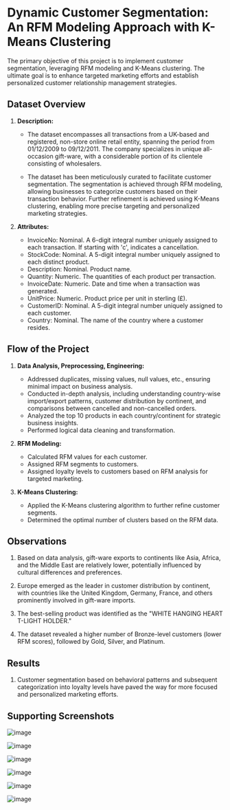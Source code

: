 # Dynamic Customer Segmentation: An RFM Modeling Approach with K-Means Clustering

The primary objective of this project is to implement customer segmentation, leveraging RFM modeling and K-Means clustering. The ultimate goal is to enhance targeted marketing efforts and establish personalized customer relationship management strategies.

## Dataset Overview

1. **Description:**
   - The dataset encompasses all transactions from a UK-based and registered, non-store online retail entity, spanning the period from 01/12/2009 to 09/12/2011. The company specializes in unique all-occasion gift-ware, with a considerable portion of its clientele consisting of wholesalers.

   - The dataset has been meticulously curated to facilitate customer segmentation. The segmentation is achieved through RFM modeling, allowing businesses to categorize customers based on their transaction behavior. Further refinement is achieved using K-Means clustering, enabling more precise targeting and personalized marketing strategies.

2. **Attributes:**
    - InvoiceNo: Nominal. A 6-digit integral number uniquely assigned to each transaction. If starting with 'c', indicates a cancellation.
    - StockCode: Nominal. A 5-digit integral number uniquely assigned to each distinct product.
    - Description: Nominal. Product name.
    - Quantity: Numeric. The quantities of each product per transaction.
    - InvoiceDate: Numeric. Date and time when a transaction was generated.
    - UnitPrice: Numeric. Product price per unit in sterling (£).
    - CustomerID: Nominal. A 5-digit integral number uniquely assigned to each customer.
    - Country: Nominal. The name of the country where a customer resides.

## Flow of the Project

1. **Data Analysis, Preprocessing, Engineering:**
    - Addressed duplicates, missing values, null values, etc., ensuring minimal impact on business analysis.
    - Conducted in-depth analysis, including understanding country-wise import/export patterns, customer distribution by continent, and comparisons between cancelled and non-cancelled orders.
    - Analyzed the top 10 products in each country/continent for strategic business insights.
    - Performed logical data cleaning and transformation.

2. **RFM Modeling:**
    - Calculated RFM values for each customer.
    - Assigned RFM segments to customers.
    - Assigned loyalty levels to customers based on RFM analysis for targeted marketing.

3. **K-Means Clustering:**
    - Applied the K-Means clustering algorithm to further refine customer segments.
    - Determined the optimal number of clusters based on the RFM data.

## Observations

1. Based on data analysis, gift-ware exports to continents like Asia, Africa, and the Middle East are relatively lower, potentially influenced by cultural differences and preferences.

2. Europe emerged as the leader in customer distribution by continent, with countries like the United Kingdom, Germany, France, and others prominently involved in gift-ware imports.

3. The best-selling product was identified as the "WHITE HANGING HEART T-LIGHT HOLDER."

4. The dataset revealed a higher number of Bronze-level customers (lower RFM scores), followed by Gold, Silver, and Platinum.

## Results

1. Customer segmentation based on behavioral patterns and subsequent categorization into loyalty levels have paved the way for more focused and personalized marketing efforts.

## Supporting Screenshots

![image](https://github.com/RajKulk16/RFM-Analysis-Kmeans/assets/74099005/417770fc-b0d2-49a9-a9d1-34c74534960d)

![image](https://github.com/RajKulk16/RFM-Analysis-Kmeans/assets/74099005/7d9949c5-d44e-4892-9768-7126c30be5b2)

![image](https://github.com/RajKulk16/RFM-Analysis-Kmeans/assets/74099005/af693085-02d7-4e86-bec7-bfca8478c603)

![image](https://github.com/RajKulk16/RFM-Analysis-Kmeans/assets/74099005/cff2ad23-4321-4ef2-858a-9346c389fdd0)

![image](https://github.com/RajKulk16/RFM-Analysis-Kmeans/assets/74099005/e0081e81-817a-4bcb-ab17-a4acfb4a4a77)

![image](https://github.com/RajKulk16/RFM-Analysis-Kmeans/assets/74099005/12c5ac7c-d752-4369-b90a-7a5b84d297d6)